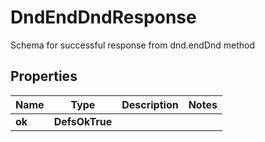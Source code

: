 

# DndEndDndResponse

Schema for successful response from dnd.endDnd method

## Properties

| Name | Type | Description | Notes |
|------------ | ------------- | ------------- | -------------|
|**ok** | **DefsOkTrue** |  |  |



